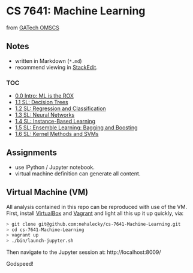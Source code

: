 # CS 7641: Machine Learning

from [GATech OMSCS](http://www.omscs.gatech.edu/)

## Notes

- written in Markdown (`*.md`)
- recommend viewing in [StackEdit](https://stackedit.io).

### TOC

- [0.0 Intro: ML is the ROX](https://stackedit.io/viewer#!url=https://raw.githubusercontent.com/mkecera/CS7641-Machine-Learning/master/notes/0.0_intro_ml_is_rox.md)
- [1.1 SL: Decision Trees](https://stackedit.io/viewer#!url=https://raw.githubusercontent.com/mkecera/CS7641-Machine-Learning/master/notes/1.1_sl_1_-_decision_trees.md)
- [1.2 SL: Regression and Classification](https://stackedit.io/viewer#!url=https://raw.githubusercontent.com/mkecera/CS7641-Machine-Learning/master/notes/1.2_sl_2_-_regression_and_classification.md)
- [1.3 SL: Neural Networks](https://stackedit.io/viewer#!url=https://raw.githubusercontent.com/mkecera/CS7641-Machine-Learning/master/notes/1.3_sl_3_-_neural_networks.md)
- [1.4 SL: Instance-Based Learning](https://stackedit.io/viewer#!url=https://raw.githubusercontent.com/mkecera/CS7641-Machine-Learning/master/notes/1.4_sl_4_-_instance_base_learning.md)
- [1.5 SL: Ensemble Learning: Bagging and Boosting](https://stackedit.io/viewer#!url=https://raw.githubusercontent.com/mkecera/CS7641-Machine-Learning/master/notes/1.5_sl_5_-_ensemble_learning_boosting.md)
- [1.6 SL: Kernel Methods and SVMs](https://stackedit.io/viewer#!url=https://raw.githubusercontent.com/mkecera/CS7641-Machine-Learning/master/notes/1.6_sl_6_-_kernel_methods_and_svm.md)


## Assignments

- use IPython / Jupyter notebook.
- virtual machine definition can generate all content.

## Virtual Machine (VM)

All analysis contained in this repo can be reproduced with use of the VM. First, install [VirtualBox](https://www.virtualbox.org/wiki/Downloads) and [Vagrant](http://www.vagrantup.com/downloads) and light all this up it up quickly, via:

```bash
> git clone git@github.com:nehalecky/cs-7641-Machine-Learning.git
> cd cs-7641-Machine-Learning
> vagrant up
> ./bin/launch-jupyter.sh
```
Then navigate to the Jupyter session at: http://localhost:8009/

Godspeed!
